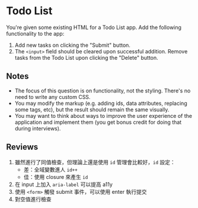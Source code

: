 # Todo List

You're given some existing HTML for a Todo List app. Add the following functionality to the app:

1. Add new tasks on clicking the "Submit" button.
2. The `<input>` field should be cleared upon successful addition.
Remove tasks from the Todo List upon clicking the "Delete" button.

## Notes
- The focus of this question is on functionality, not the styling. There's no need to write any custom CSS.
- You may modify the markup (e.g. adding ids, data attributes, replacing some tags, etc), but the result should remain the same visually.
- You may want to think about ways to improve the user experience of the application and implement them (you get bonus credit for doing that during interviews).

## Reviews
1. 雖然進行了同值檢查，但理論上還是使用 `id` 管理會比較好，`id` 設定：
    - 差：全域變數進人 `id++`
    - 佳：使用 closure 來產生 `id`
2. 在 input 上加入 `aria-label` 可以提高 a11y
3. 使用 `<form>` 觸發 submit 事件，可以使用 enter 執行提交
4. 對空值進行檢查